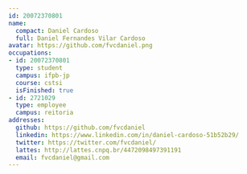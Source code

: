 ```yaml
---
id: 20072370801
name:
  compact: Daniel Cardoso
  full: Daniel Fernandes Vilar Cardoso
avatar: https://github.com/fvcdaniel.png
occupations:
- id: 20072370801
  type: student
  campus: ifpb-jp
  course: cstsi
  isFinished: true
- id: 2721029
  type: employee
  campus: reitoria
addresses:
  github: https://github.com/fvcdaniel
  linkedin: https://www.linkedin.com/in/daniel-cardoso-51b52b29/
  twitter: https://twitter.com/fvcdaniel/
  lattes: http://lattes.cnpq.br/4472098497391191
  email: fvcdaniel@gmail.com
---
```

